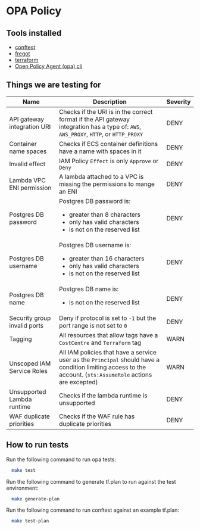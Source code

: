 # OPA Policy

## Tools installed

- [conftest](https://github.com/open-policy-agent/conftest)
- [fregot](https://github.com/fugue/fregot)
- [terraform](https://www.terraform.io/)
- [Open Policy Agent (opa) cli](https://www.openpolicyagent.org/docs/latest/#running-opa)

## Things we are testing for

| Name | Description | Severity |
| ---- | ----------- | -------- | 
| API gateway integration URI | Checks if the URI is in the correct format if the API gateway integration has a type of: `AWS`, `AWS_PROXY`, `HTTP`, or `HTTP_PROXY` | DENY |
| Container name spaces | Checks if ECS container definitions have a name with spaces in it | DENY |
| Invalid effect | IAM Policy `Effect` is only `Approve` or `Deny`| DENY |
| Lambda VPC ENI permission | A lambda attached to a VPC is missing the permissions to mange an ENI | DENY |
| Postgres DB password | Postgres DB password is:<ul><li>greater than 8 characters</li><li>only has valid characters</li><li>is not on the reserved list</li></ul> | DENY |
| Postgres DB username | Postgres DB username is:<ul><li>greater than 16 characters</li><li>only has valid characters</li><li>is not on the reserved list</li></ul> | DENY |
| Postgres DB name | Postgres DB name is:<ul><li>is not on the reserved list</li></ul> | DENY |
| Security group invalid ports | Deny if protocol is set to `-1` but the port range is not set to `0` | DENY |
| Tagging | All resources that allow tags have a `CostCentre` and `Terraform` tag | WARN |
| Unscoped IAM Service Roles | All IAM policies that have a service user as the `Principal` should have a condition limiting access to the account. (`sts:AssumeRole` actions are excepted) | WARN |
| Unsupported Lambda runtime | Checks if the lambda runtime is unsupported | DENY |
| WAF duplicate priorities | Checks if the WAF rule has duplicate priorities | DENY |

## How to run tests

Run the following command to run opa tests:

```bash
  make test
```

Run the following command to generate tf.plan to run against the test environment:

```bash
  make generate-plan
```

Run the following command to run conftest against an example tf.plan:

```bash
  make test-plan
```
